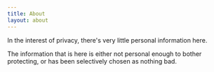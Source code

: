```yaml
---
title: About
layout: about
---
```


In the interest of privacy, there's very little personal information here.

The information that is here is either not personal enough to bother protecting, or has been selectively chosen as nothing bad.
